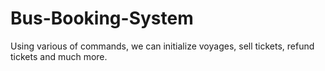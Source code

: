 # Bus-Booking-System
Using various of commands, we can initialize voyages, sell tickets, refund tickets and much more.
